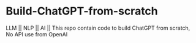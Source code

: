 # Build-ChatGPT-from-scratch
LLM || NLP || AI || 
This repo contain code to build ChatGPT from scratch, No API use from OpenAI

